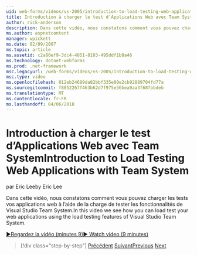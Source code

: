 ```yaml
---
uid: web-forms/videos/vs-2005/introduction-to-load-testing-web-applications-with-team-system
title: Introduction à charger le test d’Applications Web avec Team System | Documents Microsoft
author: rick-anderson
description: Dans cette vidéo, nous constatons comment vous pouvez charger les tests vos applications web à l’aide de la charge de tester les fonctionnalités de Visual Studio Team System.
ms.author: aspnetcontent
manager: wpickett
ms.date: 02/09/2007
ms.topic: article
ms.assetid: c2a80ef9-3dc4-4051-8103-495ddf1b8a46
ms.technology: dotnet-webforms
ms.prod: .net-framework
msc.legacyurl: /web-forms/videos/vs-2005/introduction-to-load-testing-web-applications-with-team-system
msc.type: video
ms.openlocfilehash: 012eb24699da82bbf335e00e2cb92889704fd77a
ms.sourcegitcommit: f8852267f463b62d7f975e56bea9aa3f68fbbdeb
ms.translationtype: MT
ms.contentlocale: fr-FR
ms.lasthandoff: 04/06/2018
---
```

<a name="introduction-to-load-testing-web-applications-with-team-system"></a><span data-ttu-id="182f3-103">Introduction à charger le test d’Applications Web avec Team System</span><span class="sxs-lookup"><span data-stu-id="182f3-103">Introduction to Load Testing Web Applications with Team System</span></span>
====================
<span data-ttu-id="182f3-104">par Eric Lee</span><span class="sxs-lookup"><span data-stu-id="182f3-104">by Eric Lee</span></span>

<span data-ttu-id="182f3-105">Dans cette vidéo, nous constatons comment vous pouvez charger les tests vos applications web à l’aide de la charge de tester les fonctionnalités de Visual Studio Team System.</span><span class="sxs-lookup"><span data-stu-id="182f3-105">In this video we see how you can load test your web applications using the load testing features of Visual Studio Team System.</span></span>

[<span data-ttu-id="182f3-106">&#9654;Regardez la vidéo (minutes 9)</span><span class="sxs-lookup"><span data-stu-id="182f3-106">&#9654; Watch video (9 minutes)</span></span>](https://channel9.msdn.com/Blogs/ASP-NET-Site-Videos/introduction-to-load-testing-web-applications-with-team-system)

> [!div class="step-by-step"]
> <span data-ttu-id="182f3-107">[Précédent](introduction-to-testing-web-applications-with-team-system.md)
> [Suivant](introduction-to-manual-testing-with-team-system.md)</span><span class="sxs-lookup"><span data-stu-id="182f3-107">[Previous](introduction-to-testing-web-applications-with-team-system.md)
[Next](introduction-to-manual-testing-with-team-system.md)</span></span>
